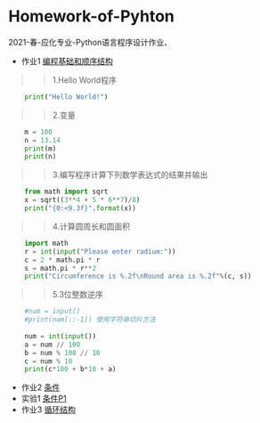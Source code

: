 # Homework-of-Pyhton 
2021-春-应化专业-Python语言程序设计作业、

- 作业1 [编程基础和顺序结构](https://github.com/Xsjerry/Homework-of-Python/tree/main/homework1)
>>1.Hello World程序
```python
    print("Hello World!")
```
>> 2.变量
```python
    m = 100
    n = 13.14
    print(m)
    print(n)
```
>> 3.编写程序计算下列数学表达式的结果并输出
```python
    from math import sqrt
    x = sqrt((3**4 + 5 * 6**7)/8)
    print("{0:<9.3f}".format(x))
```
>> 4.计算圆周长和圆面积
```python
    import math
    r = int(input("Please enter radium:"))
    c = 2 * math.pi * r
    s = math.pi * r**2
    print("Circumference is %.2f\nRound area is %.2f"%(c, s))
```
>> 5.3位整数逆序
```python
    #num = input()
    #print(num[::-1]) 使用字符串切片方法
    
    num = int(input())
    a = num // 100
    b = num % 100 // 10
    c = num % 10
    print(c*100 + b*10 + a)
```
    
- 作业2 [条件](https://github.com/Xsjerry/Homework-of-Python/tree/main/homework2)
- 实验1 [条件P1](https://github.com/Xsjerry/Homework-of-Python/tree/main/experiment1)
- 作业3 [循环结构](https://github.com/Xsjerry/Homework-of-Python/tree/main/homewrok3)



